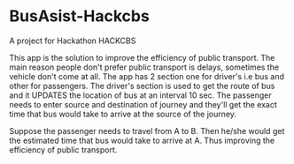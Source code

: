 # BusAsist-Hackcbs
A project for Hackathon HACKCBS

This app is the solution to improve the efficiency of public transport. The main reason people don't prefer public transport is delays, sometimes the vehicle don't come at all. The app has 2 section one for driver's i.e bus and other for passengers. The driver's section is used to get the route of bus and it UPDATES the location of bus at an interval 10 sec. The passenger needs to enter source and destination of journey and they'll get the exact time that bus would take to arrive at the source of the journey.

Suppose the passenger needs to travel from A to B. Then he/she would get the estimated time that bus would take to arrive at A. Thus improving the efficiency of public transport.
